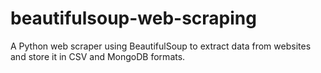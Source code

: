 # beautifulsoup-web-scraping
A Python web scraper using BeautifulSoup to extract data from websites and store it in CSV and MongoDB formats.
